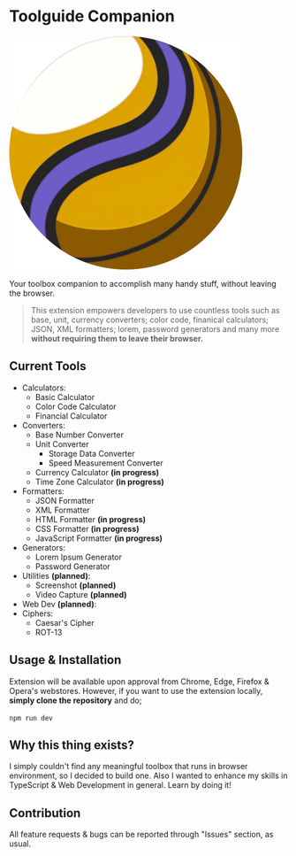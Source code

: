 # Toolguide Companion
![Dev Toolguide Logo](images/logo/final-icon-without-text-minified.png)

Your toolbox companion to accomplish many handy stuff, without leaving the browser.

> This extension empowers developers to use countless tools such as base, unit, currency converters; color code, finanical calculators; JSON, XML formatters; lorem, password generators and many more **without requiring them to leave their browser.**

## Current Tools

 - Calculators:
	 - Basic Calculator
	 - Color Code Calculator
	 - Financial Calculator
- Converters:
	- Base Number Converter
	- Unit Converter
        - Storage Data Converter
        - Speed Measurement Converter 
	- Currency Calculator **(in progress)**
	- Time Zone Calculator **(in progress)**
- Formatters:
	- JSON Formatter
	- XML Formatter
	- HTML Formatter **(in progress)**
	- CSS Formatter **(in progress)**
	- JavaScript Formatter  **(in progress)**
- Generators:
	- Lorem Ipsum Generator
	- Password Generator
- Utilities **(planned)**:
	- Screenshot **(planned)**
	- Video Capture **(planned)**
- Web Dev **(planned)**:
- Ciphers:
	- Caesar's Cipher
	- ROT-13

## Usage & Installation

Extension will be available upon approval from Chrome, Edge, Firefox & Opera's webstores. However, if you want to use the extension locally, **simply clone the repository** and do;

`npm run dev`

## Why this thing exists?

I simply couldn't find any meaningful toolbox that runs in browser environment, so I decided to build one. Also I wanted to enhance my skills in TypeScript & Web Development in general. Learn by doing it!

## Contribution

All feature requests & bugs can be reported through "Issues" section, as usual.
